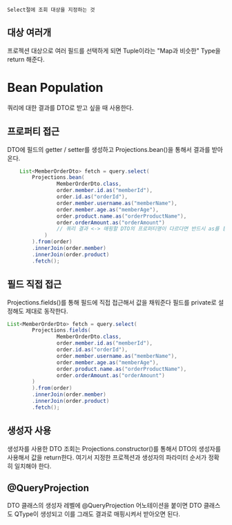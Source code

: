 	Select절에 조회 대상을 지정하는 것
## 대상 여러개
프로젝션 대상으로 여러 필드를 선택하게 되면 Tuple이라는 "Map과 비슷한" Type을 return 해준다.

# Bean Population
쿼리에 대한 결과를 DTO로 받고 싶을 때 사용한다.
## 프로퍼티 접근
DTO에 필드의 getter / setter를 생성하고 Projections.bean()을 통해서 결과를 받아온다.
```java
	List<MemberOrderDto> fetch = query.select(
		Projections.bean(
				MemberOrderDto.class,
				order.member.id.as("memberId"),
				order.id.as("orderId"),
				order.member.username.as("memberName"),
				order.member.age.as("memberAge"),
				order.product.name.as("orderProductName"),
				order.orderAmount.as("orderAmount")
				// 쿼리 결과 <-> 매핑할 DTO의 프로퍼티명이 다르다면 반드시 as를 통해서 별칭을 설정해줘야 한다.
			)
        ).from(order)
        .innerJoin(order.member)
        .innerJoin(order.product)
        .fetch();
```
## 필드 직접 접근
Projections.fields()를 통해 필드에 직접 접근해서 값을 채워준다
필드를 private로 설정해도 제대로 동작한다.
```java
List<MemberOrderDto> fetch = query.select(
		Projections.fields(
				MemberOrderDto.class,
				order.member.id.as("memberId"),
				order.id.as("orderId"),
				order.member.username.as("memberName"),
				order.member.age.as("memberAge"),
				order.product.name.as("orderProductName"),
				order.orderAmount.as("orderAmount")
		)
        ).from(order)
        .innerJoin(order.member)
        .innerJoin(order.product)
        .fetch();
```
## 생성자 사용
생성자를 사용한 DTO 조회는 Projections.constructor()를 통해서 DTO의 생성자를 사용해서 값을 return한다.
여기서 지정한 프로젝션과 생성자의 파라미터 순서가 정확히 일치해야 한다.
## @QueryProjection
DTO 클래스의 생성자 레벨에 @QueryProjection 어노테이션을 붙이면 DTO 클래스도 QType이 생성되고 이를 그래도 결과로 매핑시켜서 받아오면 된다.